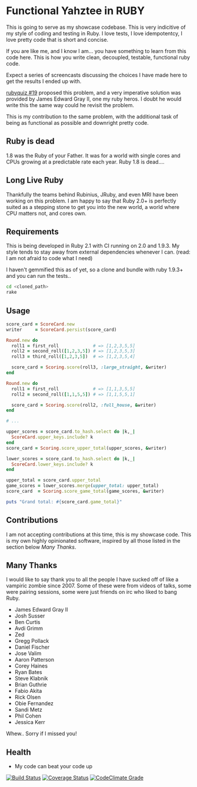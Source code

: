 # Functional Yahztee in RUBY
This is going to serve as my showcase codebase. This is very
indicitive of my style of coding and testing in Ruby. I love
tests, I love idempotentcy, I love pretty code that is short and
concise.

If you are like me, and I know I am... you have something to learn from this code here. This is how you write clean, decoupled, testable, functional ruby code.

Expect a series of screencasts discussing the choices I have made here to get the results I ended up with.

[rubyquiz #19](http://rubyquiz.com/quiz19.html) proposed this
problem, and a very imperative solution was provided by James
Edward Gray II, one my ruby heros. I doubt he would write this the same way could he revisit the problem.

This is my contribution to the same problem, with the additional task of being as functional as possible and downright pretty code.

## Ruby is dead
1.8 was the Ruby of your Father. It was for a world with single cores and CPUs growing at a predictable rate each year. Ruby 1.8 is dead....

## Long Live Ruby
Thankfully the teams behind Rubinius, JRuby, and even MRI have been
working on this problem. I am happy to say that Ruby 2.0+ is
perfectly suited as a stepping stone to get you into the new
world, a world where CPU matters not, and cores own.

## Requirements
This is being developed in Ruby 2.1 with CI running on 2.0 and 1.9.3. My style tends to stay away from external dependencies whenever I can. (read: I am not afraid to code what I need)

I haven't gemmified this as of yet, so a clone and bundle with ruby
1.9.3+ and you can run the tests..

```bash
cd <cloned_path>
rake
```

## Usage

```ruby
score_card = ScoreCard.new    
writer     = ScoreCard.persist(score_card)

Round.new do
  roll1 = first_roll             # => [1,2,3,5,5]
  roll2 = second_roll([1,2,3,5]) # => [1,2,3,5,3]
  roll3 = third_roll([1,2,3,5])  # => [1,2,3,5,4]

  score_card = Scoring.score(roll3, :large_straight, &writer)
end

Round.new do
  roll1 = first_roll             # => [1,1,3,5,5]
  roll2 = second_roll([1,1,5,5]) # => [1,1,5,5,1]

  score_card = Scoring.score(roll2, :full_house, &writer)
end

# ...

upper_scores = score_card.to_hash.select do |k,_| 
  ScoreCard.upper_keys.include? k
end
score_card = Scoring.score_upper_total(upper_scores, &writer)

lower_scores = score_card.to_hash.select do |k,_| 
  ScoreCard.lower_keys.include? k
end

upper_total = score_card.upper_total
game_scores = lower_scores.merge(upper_total: upper_total)
score_card  = Scoring.score_game_total(game_scores, &writer)

puts "Grand total: #{score_card.game_total}"

```

## Contributions
I am not accepting contributions at this time, this is my showcase code. This is my own highly opinionated software, inspired by all those listed in the section below *Many Thanks*.

## Many Thanks
I would like to say thank you to all the people I have sucked off of like a vampiric zombie since 2007. Some of these were from videos of talks, some were pairing sessions, some were just friends on irc who liked to bang Ruby.

* James Edward Gray II
* Josh Susser
* Ben Curtis
* Avdi Grimm
* Zed
* Gregg Pollack
* Daniel Fischer
* Jose Valim
* Aaron Patterson
* Corey Haines
* Ryan Bates
* Steve Klabnik
* Brian Guthrie
* Fabio Akita
* Rick Olsen
* Obie Fernandez
* Sandi Metz
* Phil Cohen
* Jessica Kerr

Whew.. Sorry if I missed you!

## Health
* My code can beat your code up

[![Build
Status](https://travis-ci.org/dreamr/functional_yahtzee.png)](https://travis-ci.org/dreamr/functional_yahtzee)
[![Coverage Status](https://coveralls.io/repos/dreamr/functional_yahtzee/badge.png?branch=master)](https://coveralls.io/r/dreamr/functional_yahtzee?branch=master) [![CodeClimate Grade](https://codeclimate.com/github/dreamr/functional_yahtzee.png)](https://codeclimate.com/github/dreamr/functional_yahtzee/code)
